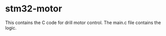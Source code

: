 # stm32-motor

This contains the C code for drill motor control. The main.c file contains the logic.
